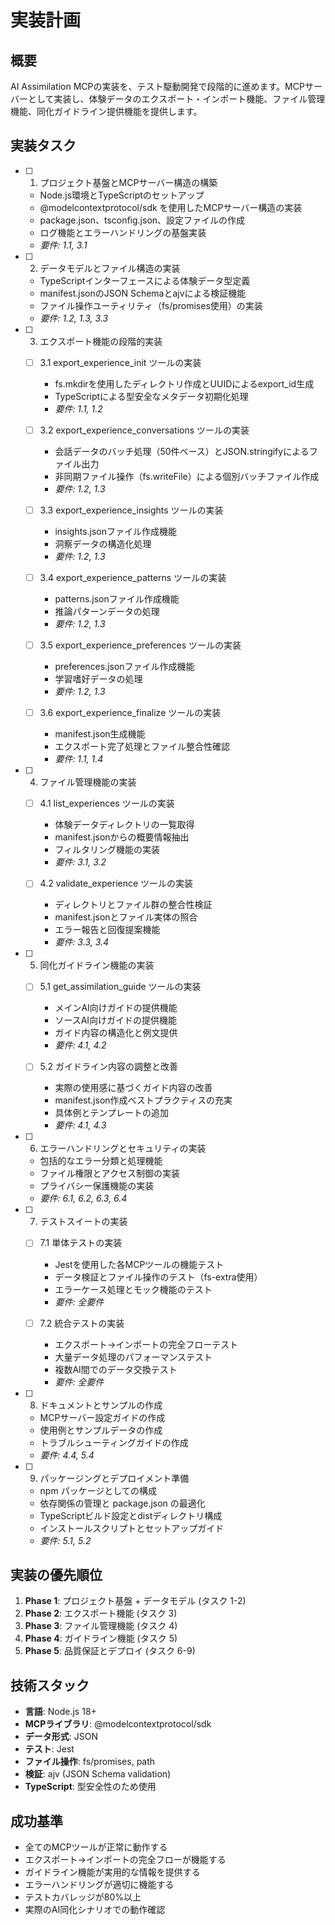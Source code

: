 # 実装計画

## 概要

AI Assimilation MCPの実装を、テスト駆動開発で段階的に進めます。MCPサーバーとして実装し、体験データのエクスポート・インポート機能、ファイル管理機能、同化ガイドライン提供機能を提供します。

## 実装タスク

- [ ] 1. プロジェクト基盤とMCPサーバー構造の構築
  - Node.js環境とTypeScriptのセットアップ
  - @modelcontextprotocol/sdk を使用したMCPサーバー構造の実装
  - package.json、tsconfig.json、設定ファイルの作成
  - ログ機能とエラーハンドリングの基盤実装
  - _要件: 1.1, 3.1_

- [ ] 2. データモデルとファイル構造の実装
  - TypeScriptインターフェースによる体験データ型定義
  - manifest.jsonのJSON Schemaとajvによる検証機能
  - ファイル操作ユーティリティ（fs/promises使用）の実装
  - _要件: 1.2, 1.3, 3.3_

- [ ] 3. エクスポート機能の段階的実装
  - [ ] 3.1 export_experience_init ツールの実装
    - fs.mkdirを使用したディレクトリ作成とUUIDによるexport_id生成
    - TypeScriptによる型安全なメタデータ初期化処理
    - _要件: 1.1, 1.2_

  - [ ] 3.2 export_experience_conversations ツールの実装
    - 会話データのバッチ処理（50件ベース）とJSON.stringifyによるファイル出力
    - 非同期ファイル操作（fs.writeFile）による個別バッチファイル作成
    - _要件: 1.2, 1.3_

  - [ ] 3.3 export_experience_insights ツールの実装
    - insights.jsonファイル作成機能
    - 洞察データの構造化処理
    - _要件: 1.2, 1.3_

  - [ ] 3.4 export_experience_patterns ツールの実装
    - patterns.jsonファイル作成機能
    - 推論パターンデータの処理
    - _要件: 1.2, 1.3_

  - [ ] 3.5 export_experience_preferences ツールの実装
    - preferences.jsonファイル作成機能
    - 学習嗜好データの処理
    - _要件: 1.2, 1.3_

  - [ ] 3.6 export_experience_finalize ツールの実装
    - manifest.json生成機能
    - エクスポート完了処理とファイル整合性確認
    - _要件: 1.1, 1.4_

- [ ] 4. ファイル管理機能の実装
  - [ ] 4.1 list_experiences ツールの実装
    - 体験データディレクトリの一覧取得
    - manifest.jsonからの概要情報抽出
    - フィルタリング機能の実装
    - _要件: 3.1, 3.2_

  - [ ] 4.2 validate_experience ツールの実装
    - ディレクトリとファイル群の整合性検証
    - manifest.jsonとファイル実体の照合
    - エラー報告と回復提案機能
    - _要件: 3.3, 3.4_

- [ ] 5. 同化ガイドライン機能の実装
  - [ ] 5.1 get_assimilation_guide ツールの実装
    - メインAI向けガイドの提供機能
    - ソースAI向けガイドの提供機能
    - ガイド内容の構造化と例文提供
    - _要件: 4.1, 4.2_

  - [ ] 5.2 ガイドライン内容の調整と改善
    - 実際の使用感に基づくガイド内容の改善
    - manifest.json作成ベストプラクティスの充実
    - 具体例とテンプレートの追加
    - _要件: 4.1, 4.3_

- [ ] 6. エラーハンドリングとセキュリティの実装
  - 包括的なエラー分類と処理機能
  - ファイル権限とアクセス制御の実装
  - プライバシー保護機能の実装
  - _要件: 6.1, 6.2, 6.3, 6.4_

- [ ] 7. テストスイートの実装
  - [ ] 7.1 単体テストの実装
    - Jestを使用した各MCPツールの機能テスト
    - データ検証とファイル操作のテスト（fs-extra使用）
    - エラーケース処理とモック機能のテスト
    - _要件: 全要件_

  - [ ] 7.2 統合テストの実装
    - エクスポート→インポートの完全フローテスト
    - 大量データ処理のパフォーマンステスト
    - 複数AI間でのデータ交換テスト
    - _要件: 全要件_

- [ ] 8. ドキュメントとサンプルの作成
  - MCPサーバー設定ガイドの作成
  - 使用例とサンプルデータの作成
  - トラブルシューティングガイドの作成
  - _要件: 4.4, 5.4_

- [ ] 9. パッケージングとデプロイメント準備
  - npm パッケージとしての構成
  - 依存関係の管理と package.json の最適化
  - TypeScriptビルド設定とdistディレクトリ構成
  - インストールスクリプトとセットアップガイド
  - _要件: 5.1, 5.2_

## 実装の優先順位

1. **Phase 1**: プロジェクト基盤 + データモデル (タスク 1-2)
2. **Phase 2**: エクスポート機能 (タスク 3)
3. **Phase 3**: ファイル管理機能 (タスク 4)
4. **Phase 4**: ガイドライン機能 (タスク 5)
5. **Phase 5**: 品質保証とデプロイ (タスク 6-9)

## 技術スタック

- **言語**: Node.js 18+
- **MCPライブラリ**: @modelcontextprotocol/sdk
- **データ形式**: JSON
- **テスト**: Jest
- **ファイル操作**: fs/promises, path
- **検証**: ajv (JSON Schema validation)
- **TypeScript**: 型安全性のため使用

## 成功基準

- 全てのMCPツールが正常に動作する
- エクスポート→インポートの完全フローが機能する
- ガイドライン機能が実用的な情報を提供する
- エラーハンドリングが適切に機能する
- テストカバレッジが80%以上
- 実際のAI同化シナリオでの動作確認